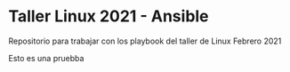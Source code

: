 # Taller Linux 2021 - Ansible
Repositorio para trabajar con los playbook del taller de Linux Febrero 2021

Esto es una pruebba
